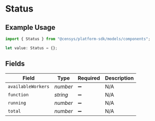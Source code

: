 # Status

## Example Usage

```typescript
import { Status } from "@censys/platform-sdk/models/components";

let value: Status = {};
```

## Fields

| Field              | Type               | Required           | Description        |
| ------------------ | ------------------ | ------------------ | ------------------ |
| `availableWorkers` | *number*           | :heavy_minus_sign: | N/A                |
| `function`         | *string*           | :heavy_minus_sign: | N/A                |
| `running`          | *number*           | :heavy_minus_sign: | N/A                |
| `total`            | *number*           | :heavy_minus_sign: | N/A                |